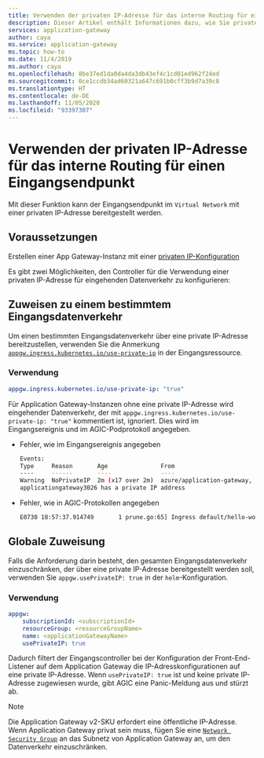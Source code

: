 ```yaml
---
title: Verwenden der privaten IP-Adresse für das interne Routing für einen Eingangsendpunkt
description: Dieser Artikel enthält Informationen dazu, wie Sie private IP-Adressen für das interne Routing verwenden und so den Eingangsendpunkt in einem Cluster für den Rest des VNETs zu Verfügung stellen.
services: application-gateway
author: caya
ms.service: application-gateway
ms.topic: how-to
ms.date: 11/4/2019
ms.author: caya
ms.openlocfilehash: 8be37ed1da0da4da3db43ef4c1cd01ed962f24ed
ms.sourcegitcommit: 0ce1ccdb34ad60321a647c691b0cff3b9d7a39c8
ms.translationtype: HT
ms.contentlocale: de-DE
ms.lasthandoff: 11/05/2020
ms.locfileid: "93397307"
---
```

# <a name="use-private-ip-for-internal-routing-for-an-ingress-endpoint"></a>Verwenden der privaten IP-Adresse für das interne Routing für einen Eingangsendpunkt 

Mit dieser Funktion kann der Eingangsendpunkt im `Virtual Network` mit einer privaten IP-Adresse bereitgestellt werden.

## <a name="pre-requisites"></a>Voraussetzungen  
Erstellen einer App Gateway-Instanz mit einer [privaten IP-Konfiguration](./configure-application-gateway-with-private-frontend-ip.md)

Es gibt zwei Möglichkeiten, den Controller für die Verwendung einer privaten IP-Adresse für eingehenden Datenverkehr zu konfigurieren:

## <a name="assign-to-a-particular-ingress"></a>Zuweisen zu einem bestimmtem Eingangsdatenverkehr
Um einen bestimmten Eingangsdatenverkehr über eine private IP-Adresse bereitzustellen, verwenden Sie die Anmerkung [`appgw.ingress.kubernetes.io/use-private-ip`](./ingress-controller-annotations.md#use-private-ip) in der Eingangsressource.

### <a name="usage"></a>Verwendung
```yaml
appgw.ingress.kubernetes.io/use-private-ip: "true"
```

Für Application Gateway-Instanzen ohne eine private IP-Adresse wird eingehender Datenverkehr, der mit `appgw.ingress.kubernetes.io/use-private-ip: "true"` kommentiert ist, ignoriert. Dies wird im Eingangsereignis und im AGIC-Podprotokoll angegeben.

* Fehler, wie im Eingangsereignis angegeben

    ```bash
    Events:
    Type     Reason       Age               From                                                                     Message
    ----     ------       ----              ----                                                                     -------
    Warning  NoPrivateIP  2m (x17 over 2m)  azure/application-gateway, prod-ingress-azure-5c9b6fcd4-bctcb  Ingress default/hello-world-ingress requires Application Gateway 
    applicationgateway3026 has a private IP address
    ```

* Fehler, wie in AGIC-Protokollen angegeben

    ```bash
    E0730 18:57:37.914749       1 prune.go:65] Ingress default/hello-world-ingress requires Application Gateway applicationgateway3026 has a private IP address
    ```


## <a name="assign-globally"></a>Globale Zuweisung
Falls die Anforderung darin besteht, den gesamten Eingangsdatenverkehr einzuschränken, der über eine private IP-Adresse bereitgestellt werden soll, verwenden Sie `appgw.usePrivateIP: true` in der `helm`-Konfiguration.

### <a name="usage"></a>Verwendung
```yaml
appgw:
    subscriptionId: <subscriptionId>
    resourceGroup: <resourceGroupName>
    name: <applicationGatewayName>
    usePrivateIP: true
```

Dadurch filtert der Eingangscontroller bei der Konfiguration der Front-End-Listener auf dem Application Gateway die IP-Adresskonfigurationen auf eine private IP-Adresse.
Wenn `usePrivateIP: true` ist und keine private IP-Adresse zugewiesen wurde, gibt AGIC eine Panic-Meldung aus und stürzt ab.

> [!NOTE]
> Die Application Gateway v2-SKU erfordert eine öffentliche IP-Adresse. Wenn Application Gateway privat sein muss, fügen Sie eine [`Network Security Group`](../virtual-network/network-security-groups-overview.md) an das Subnetz von Application Gateway an, um den Datenverkehr einzuschränken.